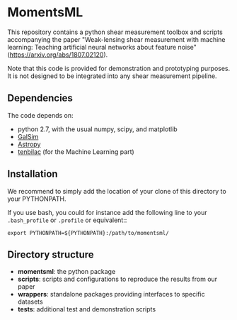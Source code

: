 MomentsML
=========

This repository contains a python shear measurement toolbox and scripts accompanying the paper "Weak-lensing shear measurement with machine learning: Teaching artificial neural networks about feature noise" (https://arxiv.org/abs/1807.02120).

Note that this code is provided for demonstration and prototyping purposes. It is not designed to be integrated into any shear measurement pipeline.

Dependencies
------------

The code depends on:

 * python 2.7, with the usual numpy, scipy, and matplotlib
 * [GalSim](https://github.com/GalSim-developers/GalSim)
 * [Astropy](http://www.astropy.org)
 * [tenbilac](https://github.com/mtewes/tenbilac) (for the Machine Learning part)


Installation
------------

We recommend to simply add the location of your clone of this directory to your PYTHONPATH.

If you use bash, you could for instance add the following line to your ``.bash_profile`` or ``.profile`` or equivalent::

	export PYTHONPATH=${PYTHONPATH}:/path/to/momentsml/



Directory structure
-------------------

- **momentsml**: the python package
- **scripts**: scripts and configurations to reproduce the results from our paper
- **wrappers**: standalone packages providing interfaces to specific datasets
- **tests**: additional test and demonstration scripts
